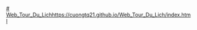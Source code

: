 [# Web_Tour_Du_Lich](https://cuongtq21.github.io/Web_Tour_Du_Lich/b_hotel.html)https://cuongtq21.github.io/Web_Tour_Du_Lich/index.html

